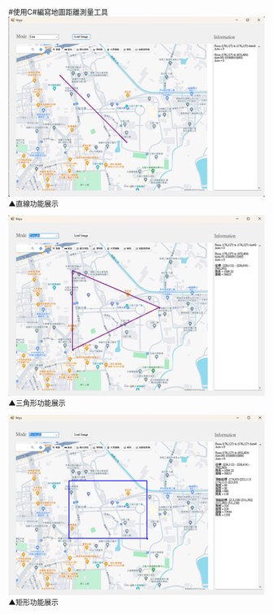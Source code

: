 #使用C#編寫地圖距離測量工具
![圖片描述](./Line距離展示.png)
▲直線功能展示

![圖片描述](./三角形距離展示.png)
▲三角形功能展示

![圖片描述](./矩形距離展示.png)
▲矩形功能展示

